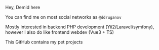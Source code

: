 Hey, Demid here

You can find me on most social networks as `@ddruganov`

Mostly interested in backend PHP development (Yii2/Laravel/symfony), however I also do like frontend webdev (Vue3 + TS)

This GitHub contains my pet projects
